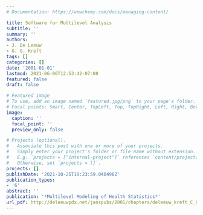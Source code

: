 ```yaml
---
# Documentation: https://wowchemy.com/docs/managing-content/

title: Software for Multilevel Analysis
subtitle: ''
summary: ''
authors:
- J. De Leeuw
- G. G. Kreft
tags: []
categories: []
date: '2001-01-01'
lastmod: 2021-06-06T12:53:42-07:00
featured: false
draft: false

# Featured image
# To use, add an image named `featured.jpg/png` to your page's folder.
# Focal points: Smart, Center, TopLeft, Top, TopRight, Left, Right, BottomLeft, Bottom, BottomRight.
image:
  caption: ''
  focal_point: ''
  preview_only: false

# Projects (optional).
#   Associate this post with one or more of your projects.
#   Simply enter your project's folder or file name without extension.
#   E.g. `projects = ["internal-project"]` references `content/project/deep-learning/index.md`.
#   Otherwise, set `projects = []`.
projects: []
publishDate: '2021-10-25T19:23:59.040496Z'
publication_types:
- '6'
abstract: ''
publication: '*Multilevel Modeling of Health Statistics*'
url_pdf: http://deleeuwpdx.net/janspubs/2001/chapters/deleeuw_kreft_C_01.pdf
---
```

